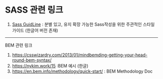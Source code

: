 # SASS 관련 링크 

1. [Sass GuidLine](https://sass-guidelin.es/ko/)
  : 분별 있고, 유지 확장 가능한 Sass작성을 위한 주관적인 스타일 가이드 (한글어 버전 존재)
  
  
  ----------------------------------------------------------------------------------
  BEM 관련 링크 
  
  1. https://csswizardry.com/2013/01/mindbemding-getting-your-head-round-bem-syntax/
  2. https://nykim.work/15  :BEM 예시 (한글)
  3. https://en.bem.info/methodology/quick-start/ : BEM Methodology Doc
